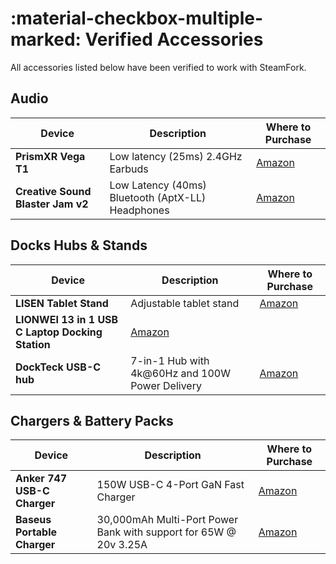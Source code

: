 # :material-checkbox-multiple-marked: Verified Accessories 

All accessories listed below have been verified to work with SteamFork.

## Audio

|Device|Description|Where to Purchase|
|----|----|----|
|**PrismXR Vega T1**|Low latency (25ms) 2.4GHz Earbuds|[Amazon](https://www.amazon.com/dp/B0CDH3SMDW)|
|**Creative Sound Blaster Jam v2**|Low Latency (40ms) Bluetooth (AptX-LL) Headphones|[Amazon](https://www.amazon.com/Lightweight-Bluetooth-Headphones-Multipoint-Connectivity/dp/B08QRQMLVY)|

## Docks Hubs &amp; Stands

|Device|Description|Where to Purchase|
|----|----|----|
|**LISEN Tablet Stand**|Adjustable tablet stand|[Amazon](https://www.amazon.com/dp/B0BTDHQJ6X)|
|**LIONWEI 13 in 1 USB C Laptop Docking Station**|[Amazon](https://www.amazon.com/gp/product/B0CPSRQTSC)|
|**DockTeck USB-C hub**|7-in-1 Hub with 4k@60Hz and 100W Power Delivery|[Amazon](https://www.amazon.com/gp/product/B09491F17Q)|

## Chargers &amp; Battery Packs

|Device|Description|Where to Purchase|
|----|----|----|
|**Anker 747 USB-C Charger**|150W USB-C 4-Port GaN Fast Charger|[Amazon](https://www.amazon.com/gp/product/B09W2PNLX7)|
|**Baseus Portable Charger**|30,000mAh Multi-Port Power Bank with support for 65W @ 20v 3.25A|[Amazon](https://www.amazon.com/dp/B08JV4W4NY)|
